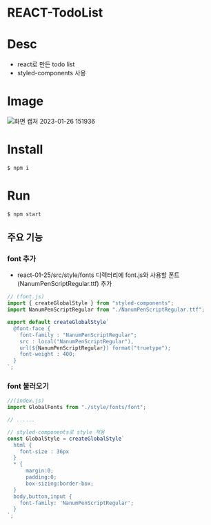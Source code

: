 # REACT-TodoList

# Desc
- react로 만든 todo list
- styled-components 사용

# Image
![화면 캡처 2023-01-26 151936](https://user-images.githubusercontent.com/103430498/214770422-1bcfb97e-e7c3-41f3-ac5e-9e00e34adeab.png)

# Install

```bash
$ npm i
```

# Run 
```bash
$ npm start
```

## 주요 기능 

### font 추가
- react-01-25/src/style/fonts 디렉터리에 font.js와 사용할 폰트(NanumPenScriptRegular.ttf) 추가

```javascript
// (font.js)
import { createGlobalStyle } from "styled-components";
import NanumPenScriptRegular from "./NanumPenScriptRegular.ttf";

export default createGlobalStyle`
  @font-face {
    font-family : "NanumPenScriptRegular";
    src : local("NanumPenScriptRegular"),
    url(${NanumPenScriptRegular}) format("truetype");
    font-weight : 400;
  }
`;
```

### font 불러오기

```javascript
//(index.js)
import GlobalFonts from "./style/fonts/font";

// ......

// styled-components로 style 적용
const GlobalStyle = createGlobalStyle`
  html {
    font-size : 36px
  }
  * {
      margin:0;
      padding:0;
      box-sizing:border-box;
  }
  body,button,input {
    font-family: 'NanumPenScriptRegular';
  }
`;
```
